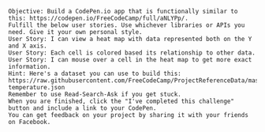     Objective: Build a CodePen.io app that is functionally similar to this: https://codepen.io/FreeCodeCamp/full/aNLYPp/.
    Fulfill the below user stories. Use whichever libraries or APIs you need. Give it your own personal style.
    User Story: I can view a heat map with data represented both on the Y and X axis.
    User Story: Each cell is colored based its relationship to other data.
    User Story: I can mouse over a cell in the heat map to get more exact information.
    Hint: Here's a dataset you can use to build this: https://raw.githubusercontent.com/FreeCodeCamp/ProjectReferenceData/master/global-temperature.json
    Remember to use Read-Search-Ask if you get stuck.
    When you are finished, click the "I've completed this challenge" button and include a link to your CodePen.
    You can get feedback on your project by sharing it with your friends on Facebook.


